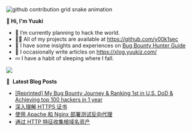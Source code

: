 <picture>
  <source media="(prefers-color-scheme: dark)" srcset="https://raw.githubusercontent.com/y00k1sec/y00k1sec/output/github-contribution-grid-snake-dark.svg">
  <source media="(prefers-color-scheme: light)" srcset="https://raw.githubusercontent.com/y00k1sec/y00k1sec/output/github-contribution-grid-snake.svg">
  <img alt="github contribution grid snake animation" src="https://raw.githubusercontent.com/y00k1sec/y00k1sec/output/github-contribution-grid-snake.svg">
</picture>

**👋 Hi, I'm Yuuki**

- 🌱 I’m currently planning to hack the world.
- 👨‍💻 All of my projects are available at <https://github.com/y00k1sec>
- 📙 I have some insights and experiences on [Bug Bounty Hunter Guide](https://bbhg.yuukiz.com)
- 📝 I occasionally write articles on <https://xlog.yuukiz.com/>
- 💤 I have a habit of sleeping where I fall.

![](https://komarev.com/ghpvc/?username=y00k1sec&color=orange)

<!-- ![y00k1sec](https://count.getloli.com/get/@y00k1sec?theme=rule34) -->

📕 &nbsp;**Latest Blog Posts**
<!-- BLOG-POST-LIST:START -->
- [[Reprinted] My Bug Bounty Journey &amp; Ranking 1st in U.S. DoD &amp; Achieving top 100 hackers in 1 year](https://xlog.app/api/redirection?characterId=69223&noteId=11)
- [深入理解 HTTPS 证书](https://xlog.app/api/redirection?characterId=69223&noteId=9)
- [使用 Apache 和 Nginx 部署测试反向代理](https://xlog.app/api/redirection?characterId=69223&noteId=2)
- [通过 HTTP 特征收集根域名资产](https://xlog.app/api/redirection?characterId=69223&noteId=1)
<!-- BLOG-POST-LIST:END -->
